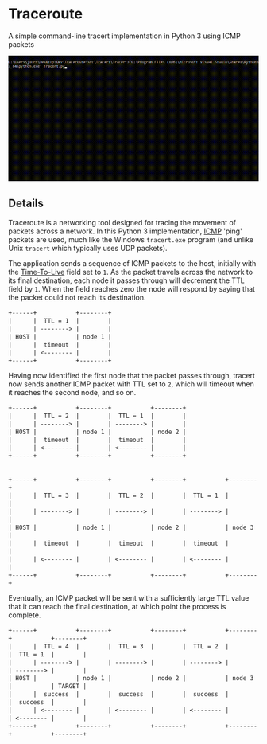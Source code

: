 # Traceroute
A simple command-line tracert implementation in Python 3 using ICMP packets

![Screenshot](https://github.com/James-P-D/Traceroute/blob/master/screenshot.gif)

## Details

Traceroute is a networking tool designed for tracing the movement of packets across a network. In this Python 3 implementation, [ICMP](https://en.wikipedia.org/wiki/Internet_Control_Message_Protocol) 'ping' packets are used, much like the Windows `tracert.exe` program (and unlike Unix `tracert` which typically uses UDP packets).

The application sends a sequence of ICMP packets to the host, initially with the [Time-To-Live](https://en.wikipedia.org/wiki/Time_to_live) field set to `1`. As the packet travels across the network to its final destination, each node it passes through will decrement the TTL field by `1`. When the field reaches zero the node will respond by saying that the packet could not reach its destination.

```
+------+           +--------+
|      |  TTL = 1  |        |
|      | --------> |        |
| HOST |           | node 1 |
|      |  timeout  |        |
|      | <-------- |        |
+------+           +--------+
```

Having now identified the first node that the packet passes through, tracert now sends another ICMP packet with TTL set to `2`, which will timeout when it reaches the second node, and so on.

```
+------+           +--------+           +--------+
|      |  TTL = 2  |        |  TTL = 1  |        |
|      | --------> |        | --------> |        |
| HOST |           | node 1 |           | node 2 |
|      |  timeout  |        |  timeout  |        |
|      | <-------- |        | <-------- |        |
+------+           +--------+           +--------+


+------+           +--------+           +--------+           +--------+
|      |  TTL = 3  |        |  TTL = 2  |        |  TTL = 1  |        |
|      | --------> |        | --------> |        | --------> |        |
| HOST |           | node 1 |           | node 2 |           | node 3 |
|      |  timeout  |        |  timeout  |        |  timeout  |        |
|      | <-------- |        | <-------- |        | <-------- |        |
+------+           +--------+           +--------+           +--------+
```

Eventually, an ICMP packet will be sent with a sufficiently large TTL value that it can reach the final destination, at which point the process is complete.

```
+------+           +--------+           +--------+           +--------+           +--------+
|      |  TTL = 4  |        |  TTL = 3  |        |  TTL = 2  |        |  TTL = 1  |        |
|      | --------> |        | --------> |        | --------> |        | --------> |        |
| HOST |           | node 1 |           | node 2 |           | node 3 |           | TARGET |
|      |  success  |        |  success  |        |  success  |        |  success  |        |
|      | <-------- |        | <-------- |        | <-------- |        | <-------- |        |
+------+           +--------+           +--------+           +--------+           +--------+
```